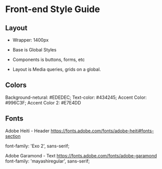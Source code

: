 # Front-end Style Guide

## Layout

- Wrapper: 1400px

- Base is Global Styles
- Components is buttons, forms, etc
- Layout is Media queries, grids on a global.

## Colors

Background-netural: #EDEDEC;
Text-color: #434245;
Accent Color: #996C3F;
Accent Color 2: #E7E4DD

## Fonts

Adobe Heiti - Header
https://fonts.adobe.com/fonts/adobe-heiti#fonts-section

font-family: 'Exo 2', sans-serif;

Adobe Garamond - Text
https://fonts.adobe.com/fonts/adobe-garamond
font-family: 'mayashiregular', sans-serif;

